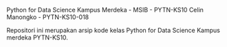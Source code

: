 Python for Data Science
Kampus Merdeka - MSIB - PYTN-KS10
Celin Manongko - PYTN-KS10-018

Repositori ini merupakan arsip kode kelas Python for Data Science Kampus merdeka PYTN-KS10.